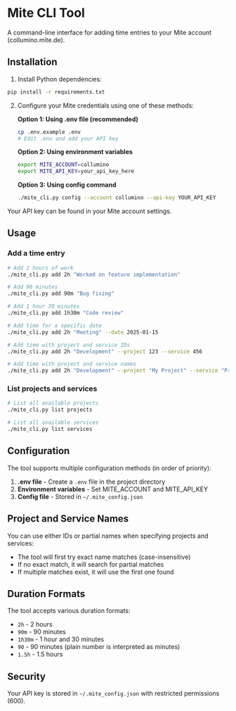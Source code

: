 # Mite CLI Tool

A command-line interface for adding time entries to your Mite account (collumino.mite.de).

## Installation

1. Install Python dependencies:
```bash
pip install -r requirements.txt
```

2. Configure your Mite credentials using one of these methods:

   **Option 1: Using .env file (recommended)**
   ```bash
   cp .env.example .env
   # Edit .env and add your API key
   ```

   **Option 2: Using environment variables**
   ```bash
   export MITE_ACCOUNT=collumino
   export MITE_API_KEY=your_api_key_here
   ```

   **Option 3: Using config command**
   ```bash
   ./mite_cli.py config --account collumino --api-key YOUR_API_KEY
   ```

Your API key can be found in your Mite account settings.

## Usage

### Add a time entry

```bash
# Add 2 hours of work
./mite_cli.py add 2h "Worked on feature implementation"

# Add 90 minutes
./mite_cli.py add 90m "Bug fixing"

# Add 1 hour 30 minutes
./mite_cli.py add 1h30m "Code review"

# Add time for a specific date
./mite_cli.py add 2h "Meeting" --date 2025-01-15

# Add time with project and service IDs
./mite_cli.py add 2h "Development" --project 123 --service 456

# Add time with project and service names
./mite_cli.py add 2h "Development" --project "My Project" --service "Programming"
```

### List projects and services

```bash
# List all available projects
./mite_cli.py list projects

# List all available services
./mite_cli.py list services
```

## Configuration

The tool supports multiple configuration methods (in order of priority):

1. **.env file** - Create a `.env` file in the project directory
2. **Environment variables** - Set MITE_ACCOUNT and MITE_API_KEY
3. **Config file** - Stored in `~/.mite_config.json`

## Project and Service Names

You can use either IDs or partial names when specifying projects and services:
- The tool will first try exact name matches (case-insensitive)
- If no exact match, it will search for partial matches
- If multiple matches exist, it will use the first one found

## Duration Formats

The tool accepts various duration formats:
- `2h` - 2 hours
- `90m` - 90 minutes
- `1h30m` - 1 hour and 30 minutes
- `90` - 90 minutes (plain number is interpreted as minutes)
- `1.5h` - 1.5 hours

## Security

Your API key is stored in `~/.mite_config.json` with restricted permissions (600).